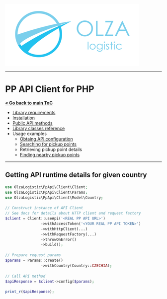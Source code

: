 ![Olza Logistic Logo](../olza-logo-small.png)

---

# PP API Client for PHP

**[« Go back to main ToC](../README.md)**

* [Library requirements](../requirements.md)
* [Installation](../installation.md)
* [Public API methods](../api.md)
* [Library classes reference](../classes.md)
* Usage examples
  * [Obtaing API configuration](config.md)
  * [Searching for pickup points](find.md)
  * Retrieving pickup point details
  * [Finding nearby pickup points](nearby.md)

---

## Getting API runtime details for given country

```php
use OlzaLogistic\PpApi\Client\Client;
use OlzaLogistic\PpApi\Client\Params;
use OlzaLogistic\PpApi\Client\Model\Country;

// Construct instance of API Client
// See docs for details about HTTP client and request factory
$client = Client::useApi('<REAL PP API URL>')
                ->withAccessToken('<YOUR REAL PP API TOKEN>')
                ->withHttpClient(...)
                ->withRequestFactory(...)
                ->throwOnError()
                ->build();

// Prepare request params
$params = Params::create()
                ->withCountry(Country::CZECHIA);

// Call API method
$apiResponse = $client->config($params);

print_r($apiResponse);
```
